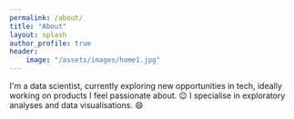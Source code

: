 ```yaml
---
permalink: /about/
title: "About"
layout: splash
author_profile: true
header: 
    image: "/assets/images/home1.jpg"
---
```


I'm a data scientist, currently exploring new opportunities in tech, 
ideally working on products I feel passionate about. :wink:
I specialise in exploratory analyses and data visualisations. :smile:

<img src="{{ site.url }}{{ site.baseurl }}/assets/images/about2.jpg" alt="">